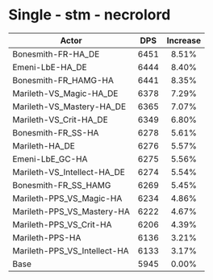 # Single - stm - necrolord
| Actor | DPS | Increase |
|---|:---:|:---:|
|Bonesmith-FR-HA_DE|6451|8.51%|
|Emeni-LbE-HA_DE|6444|8.40%|
|Bonesmith-FR_HAMG-HA|6441|8.35%|
|Marileth-VS_Magic-HA_DE|6378|7.29%|
|Marileth-VS_Mastery-HA_DE|6365|7.07%|
|Marileth-VS_Crit-HA_DE|6349|6.80%|
|Bonesmith-FR_SS-HA|6278|5.61%|
|Marileth-HA_DE|6276|5.57%|
|Emeni-LbE_GC-HA|6275|5.56%|
|Marileth-VS_Intellect-HA_DE|6274|5.54%|
|Bonesmith-FR_SS_HAMG|6269|5.45%|
|Marileth-PPS_VS_Magic-HA|6234|4.86%|
|Marileth-PPS_VS_Mastery-HA|6222|4.67%|
|Marileth-PPS_VS_Crit-HA|6206|4.39%|
|Marileth-PPS-HA|6136|3.21%|
|Marileth-PPS_VS_Intellect-HA|6133|3.17%|
|Base|5945|0.00%|
